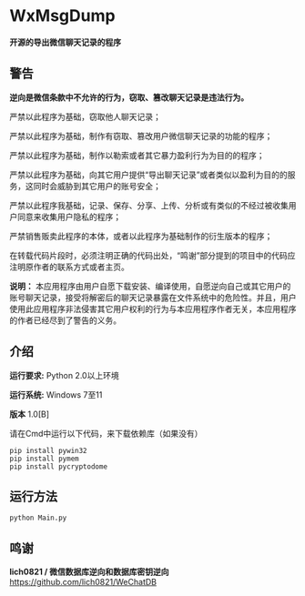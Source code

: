 # WxMsgDump
**开源的导出微信聊天记录的程序**

## 警告

**逆向是微信条款中不允许的行为，窃取、篡改聊天记录是违法行为。**

严禁以此程序为基础，窃取他人聊天记录；

严禁以此程序为基础，制作有窃取、篡改用户微信聊天记录的功能的程序；

严禁以此程序为基础，制作以勒索或者其它暴力盈利行为为目的的程序；

严禁以此程序为基础，向其它用户提供“导出聊天记录”或者类似以盈利为目的的服务，这同时会威胁到其它用户的账号安全；

严禁以此程序我基础，记录、保存、分享、上传、分析或有类似的不经过被收集用户同意来收集用户隐私的程序；

严禁销售贩卖此程序的本体，或者以此程序为基础制作的衍生版本的程序；

在转载代码片段时，必须注明正确的代码出处，“鸣谢”部分提到的项目中的代码应注明原作者的联系方式或者主页。

**说明：** 本应用程序由用户自愿下载安装、编译使用，自愿逆向自己或其它用户的账号聊天记录，接受将解密后的聊天记录暴露在文件系统中的危险性。并且，用户使用此应用程序非法侵害其它用户权利的行为与本应用程序作者无关，本应用程序的作者已经尽到了警告的义务。

## 介绍

**运行要求:** Python 2.0以上环境

**运行系统:** Windows 7至11

**版本** 1.0[B]

请在Cmd中运行以下代码，来下载依赖库（如果没有）

```
pip install pywin32
pip install pymem
pip install pycryptodome
```

## 运行方法

```
python Main.py
```

## 鸣谢
**lich0821 / 微信数据库逆向和数据库密钥逆向** https://github.com/lich0821/WeChatDB
